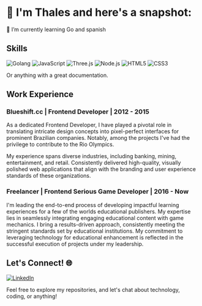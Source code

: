 # 🚀  I'm Thales and here's a snapshot:

🌱 I’m currently learning Go and spanish

## Skills
![Golang](https://img.shields.io/badge/Go-00ADD8?logo=go&logoColor=white)
![JavaScript](https://img.shields.io/badge/JavaScript-ES6-yellow)
![Three.js](https://img.shields.io/badge/Three.js-000000?logo=three.js)
![Node.js](https://img.shields.io/badge/Node.js-43853D?logo=node.js&logoColor=white)
![HTML5](https://img.shields.io/badge/HTML5-E34F26?logo=html5&logoColor=white)
![CSS3](https://img.shields.io/badge/CSS3-1572B6?logo=css3)

Or anything with a great documentation.

## Work Experience

### Blueshift.cc | Frontend Developer | 2012 - 2015

As a dedicated Frontend Developer, I have played a pivotal role in translating intricate design concepts into pixel-perfect interfaces for prominent Brazilian companies. Notably, among the projects I've had the privilege to contribute to the Rio Olympics.

My experience spans diverse industries, including banking, mining, entertainment, and retail. Consistently delivered high-quality, visually polished web applications that align with the branding and user experience standards of these organizations.

### Freelancer | Frontend Serious Game Developer | 2016 - Now

I'm leading the end-to-end process of developing impactful learning experiences for a few of the worlds educational publishers. My expertise lies in seamlessly integrating engaging educational content with game mechanics. I bring a results-driven approach, consistently meeting the stringent standards set by educational institutions. My commitment to leveraging technology for educational enhancement is reflected in the successful execution of projects under my leadership. 

## Let's Connect! 🌐

[![LinkedIn](https://img.shields.io/badge/LinkedIn-0077B5?style=for-the-badge&logo=linkedin&logoColor=white)](https://www.linkedin.com/in/yourusername/)

Feel free to explore my repositories, and let's chat about technology, coding, or anything!

